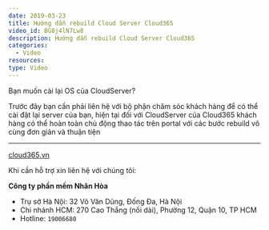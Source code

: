 ```yaml
---
date: 2019-03-23
title: Hướng dẫn rebuild Cloud Server Cloud365
video_id: BG8j4lN7Lw8
description: Hướng dẫn rebuild Cloud Server Cloud365
categories:
  - Video
resources:
type: Video
---
```


Bạn muốn cài lại OS của CloudServer?

Trước đây bạn cần phải liên hệ với bộ phận chăm sóc khách hàng để có thể cài đặt lại server của bạn, hiện tại đối với CloudServer của Cloud365 khách hàng có thể hoàn toàn chủ động thao tác trên portal với các bước rebuild vô cùng đơn giản và thuận tiện


---
<a href="https://cloud365.vn/" target="_blank">cloud365.vn</a>

Khi cần hỗ trợ xin liên hệ với chúng tôi:

**Công ty phần mềm Nhân Hòa**
- Trụ sở Hà Nội: 32 Võ Văn Dũng, Đống Đa, Hà Nội
- Chi nhánh HCM: 270 Cao Thắng (nối dài), Phường 12, Quận 10, TP HCM
- Hotline: `19006680`